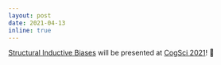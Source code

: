 ```yaml
---
layout: post
date: 2021-04-13
inline: true
---
```


[Structural Inductive Biases](https://arxiv.org/abs/2002.01335) will be presented at [CogSci 2021](https://cognitivesciencesociety.org/cogsci-2021/)! 🎉
